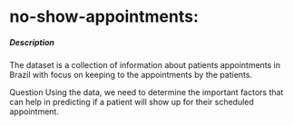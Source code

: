 # no-show-appointments:
##### Description
The dataset is a collection of information about patients appointments in Brazil with focus on keeping to the appointments by the patients.

Question
Using the data, we need to determine the important factors that can help in predicting if a patient will show up for their scheduled appointment.


